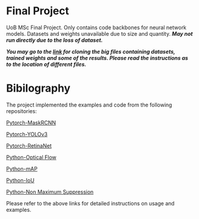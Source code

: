 # Final Project
UoB MSc Final Project. Only contains code backbones for neural network models. Datasets and weights unavailable due to size and quantity. **_May not run directly due to the loss of dataset._**

**_You may go to the [link](https://drive.google.com/drive/folders/1oVcwt0os9-NSWklBqItI66Hp4AQ6OqUZ?usp=sharing) for cloning the big files containing datasets, trained weights and some of the results. Please read the instructions as to the location of different files._**
# Bibilography
The project implemented the examples and code from the following repositories:

[Pytorch-MaskRCNN](https://pytorch.org/tutorials/intermediate/torchvision_tutorial.html)

[Pytorch-YOLOv3](https://github.com/eriklindernoren/PyTorch-YOLOv3)

[Pytorch-RetinaNet](https://github.com/yhenon/pytorch-retinanet)

[Python-Optical Flow](https://opencv-python-tutroals.readthedocs.io/en/latest/py_tutorials/py_video/py_lucas_kanade/py_lucas_kanade.html)

[Python-mAP](https://github.com/Cartucho/mAP)

[Python-IoU](https://www.kaggle.com/iezepov/fast-iou-scoring-metric-in-pytorch-and-numpy)

[Python-Non Maximum Suppression](https://www.pyimagesearch.com/2015/02/16/faster-non-maximum-suppression-python/)

Please refer to the above links for detailed instructions on usage and examples.
